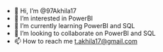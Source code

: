 - 👋 Hi, I’m @97Akhila17
- 👀 I’m interested in PowerBI
- 🌱 I’m currently learning PowerBI and SQL
- 💞️ I’m looking to collaborate on PowerBI and SQL
- 📫 How to reach me t.akhila17@gmail.com

<!---
97Akhila17/97Akhila17 is a ✨ special ✨ repository because its `README.md` (this file) appears on your GitHub profile.
You can click the Preview link to take a look at your changes.
--->
